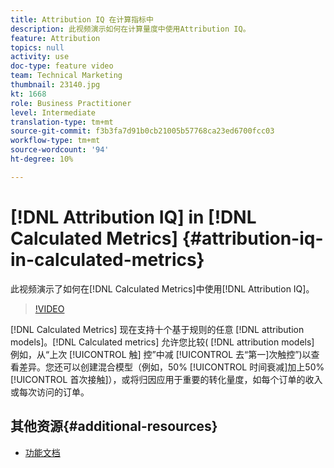 ```yaml
---
title: Attribution IQ 在计算指标中
description: 此视频演示如何在计算量度中使用Attribution IQ。
feature: Attribution
topics: null
activity: use
doc-type: feature video
team: Technical Marketing
thumbnail: 23140.jpg
kt: 1668
role: Business Practitioner
level: Intermediate
translation-type: tm+mt
source-git-commit: f3b3fa7d91b0cb21005b57768ca23ed6700fcc03
workflow-type: tm+mt
source-wordcount: '94'
ht-degree: 10%

---
```



# [!DNL Attribution IQ] in  [!DNL Calculated Metrics] {#attribution-iq-in-calculated-metrics}

此视频演示了如何在[!DNL Calculated Metrics]中使用[!DNL Attribution IQ]。

>[!VIDEO](https://video.tv.adobe.com/v/23140/?quality=12)

[!DNL Calculated Metrics] 现在支持十个基于规则的任意 [!DNL attribution models]。[!DNL Calculated metrics] 允许您比较( [!DNL attribution models] 例如，从“上次 [!UICONTROL 触] 控”中减 [!UICONTROL 去“第一]次触控”)以查看差异。您还可以创建混合模型（例如，50% [!UICONTROL 时间衰减]加上50% [!UICONTROL 首次接触]），或将归因应用于重要的转化量度，如每个订单的收入或每次访问的订单。

## 其他资源{#additional-resources}

* [功能文档](https://marketing.adobe.com/resources/help/en_US/analytics/analysis-workspace/attribution_calcmetrics.html)
